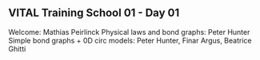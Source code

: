 ## VITAL Training School 01 - Day 01

Welcome: Mathias Peirlinck
Physical laws and bond graphs: Peter Hunter
Simple bond graphs + 0D circ models: Peter Hunter, Finar Argus, Beatrice Ghitti
